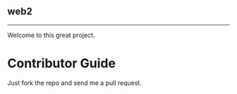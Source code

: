 web2
------
------

Welcome to this great project.

Contributor Guide
=================

Just fork the repo and send me a pull request.
